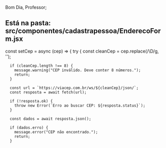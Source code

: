 Bom Dia, Professor;

Está na pasta: src/componentes/cadastrapessoa/EnderecoForm.jsx
-----------------------------------------------------------------

  const setCep = async (cep) => {
    try {
      const cleanCep = cep.replace(/\D/g, '');

      if (cleanCep.length !== 8) {
        message.warning("CEP inválido. Deve conter 8 números.");
        return;
      }

      const url = `https://viacep.com.br/ws/${cleanCep}/json/`;
      const resposta = await fetch(url);

      if (!resposta.ok) {
        throw new Error(`Erro ao buscar CEP: ${resposta.status}`);
      }

      const dados = await resposta.json();

      if (dados.erro) {
        message.error("CEP não encontrado.");
        return;
      }
